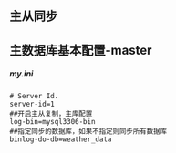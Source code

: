 ## 主从同步

## 主数据库基本配置-master

##### my.ini

```
# Server Id.
server-id=1
##开启主从复制，主库配置
log-bin=mysql3306-bin
##指定同步的数据库，如果不指定则同步所有数据库
binlog-do-db=weather_data
```




